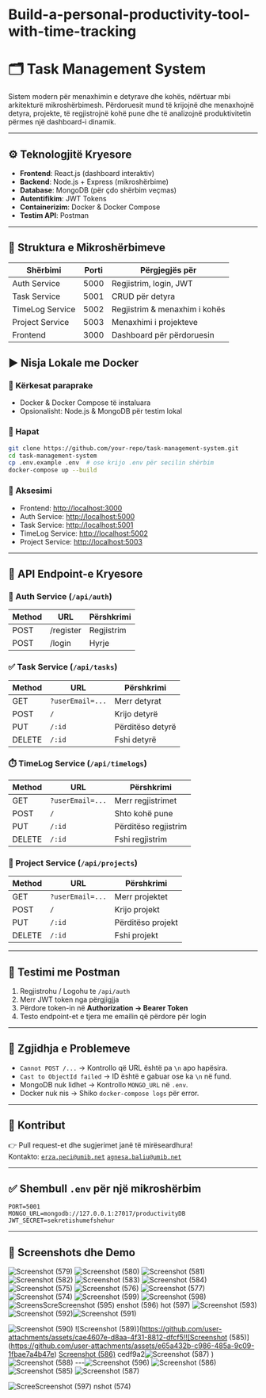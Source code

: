 # Build-a-personal-productivity-tool-with-time-tracking
# 🗂️ Task Management System

Sistem modern për menaxhimin e detyrave dhe kohës, ndërtuar mbi arkitekturë mikroshërbimesh. Përdoruesit mund të krijojnë dhe menaxhojnë detyra, projekte, të regjistrojnë kohë pune dhe të analizojnë produktivitetin përmes një dashboard-i dinamik.

---

## ⚙️ Teknologjitë Kryesore

- **Frontend**: React.js (dashboard interaktiv)
- **Backend**: Node.js + Express (mikroshërbime)
- **Database**: MongoDB (për çdo shërbim veçmas)
- **Autentifikim**: JWT Tokens
- **Containerizim**: Docker & Docker Compose
- **Testim API**: Postman

---

## 📁 Struktura e Mikroshërbimeve

| Shërbimi       | Porti | Përgjegjës për                    
|----------------|--------|--------------------------------------|
| Auth Service   | 5000   | Regjistrim, login, JWT               |
| Task Service   | 5001   | CRUD për detyra                      |
| TimeLog Service| 5002   | Regjistrim & menaxhim i kohës        |
| Project Service| 5003   | Menaxhimi i projekteve               |
| Frontend       | 3000   | Dashboard për përdoruesin            |


## ▶️ Nisja Lokale me Docker

### 🔹 Kërkesat paraprake

- Docker & Docker Compose të instaluara  
- Opsionalisht: Node.js & MongoDB për testim lokal

### 🔹 Hapat

```bash
git clone https://github.com/your-repo/task-management-system.git
cd task-management-system
cp .env.example .env  # ose krijo .env për secilin shërbim
docker-compose up --build
```

### 🔹 Aksesimi

- Frontend: [http://localhost:3000](http://localhost:3000)
- Auth Service: [http://localhost:5000](http://localhost:5000/api/auth)
- Task Service: [http://localhost:5001](http://localhost:5001/api/tasks)
- TimeLog Service: [http://localhost:5002](http://localhost:5002/api/timelogs)
- Project Service: [http://localhost:5003](http://localhost:5003/api/projects)

---

## 📌 API Endpoint-e Kryesore

### 🔐 Auth Service (`/api/auth`)

| Method | URL               | Përshkrimi         |
|--------|-------------------|--------------------|
| POST   | /register         | Regjistrim         |
| POST   | /login            | Hyrje              |

### ✅ Task Service (`/api/tasks`)

| Method | URL                   | Përshkrimi          |
|--------|-----------------------|---------------------|
| GET    | `?userEmail=...`      | Merr detyrat        |
| POST   | `/`                   | Krijo detyrë        |
| PUT    | `/:id`                | Përditëso detyrë    |
| DELETE | `/:id`                | Fshi detyrë         |

### ⏱️ TimeLog Service (`/api/timelogs`)

| Method | URL                   | Përshkrimi              |
|--------|-----------------------|-------------------------|
| GET    | `?userEmail=...`      | Merr regjistrimet       |
| POST   | `/`                   | Shto kohë pune          |
| PUT    | `/:id`                | Përditëso regjistrim    |
| DELETE | `/:id`                | Fshi regjistrim         |

### 📂 Project Service (`/api/projects`)

| Method | URL                   | Përshkrimi              |
|--------|-----------------------|-------------------------|
| GET    | `?userEmail=...`      | Merr projektet          |
| POST   | `/`                   | Krijo projekt           |
| PUT    | `/:id`                | Përditëso projekt       |
| DELETE | `/:id`                | Fshi projekt            |

---

## 🧪 Testimi me Postman

1. Regjistrohu / Logohu te `/api/auth`
2. Merr JWT token nga përgjigjja
3. Përdore token-in në **Authorization → Bearer Token**
4. Testo endpoint-et e tjera me emailin që përdore për login

---

## 🧰 Zgjidhja e Problemeve

- `Cannot POST /...` → Kontrollo që URL është pa `\n` apo hapësira.
- `Cast to ObjectId failed` → ID është e gabuar ose ka `\n` në fund.
- MongoDB nuk lidhet → Kontrollo `MONGO_URL` në `.env`.
- Docker nuk nis → Shiko `docker-compose logs` për error.

---

## 📌 Kontribut

👉 Pull request-et dhe sugjerimet janë të mirëseardhura!  
Kontakto: [`erza.peci@umib.net`](mailto:erza.peci@umib.net)
         [`agnesa.baliu@umib.net`](mailto:agnesa.baliu@umib.net)

---

## ✅ Shembull `.env` për një mikroshërbim

```
PORT=5001
MONGO_URL=mongodb://127.0.0.1:27017/productivityDB
JWT_SECRET=sekretishumefshehur
```

---

## 🧭 Screenshots dhe Demo

![Screenshot (579)](https://github.com/user-attachments/assets/f5f025d5-ac3c-47cd-8bdc-df2a9e3de4c2)
![Screenshot (580)](https://github.com/user-attachments/assets/e8457fce-7de6-445d-bd25-49681fb3746b)
![Screenshot (581)](https://github.com/user-attachments/assets/04e94083-07a0-4e3a-bb81-160251ef77de)
![Screenshot (582)](https://github.com/user-attachments/assets/dc05d016-e7f0-4c0c-86e1-06235182ebcc)
![Screenshot (583)](https://github.com/user-attachments/assets/49996cef-a7c3-42af-b26e-7378e866c5ee)
![Screenshot (584)](https://github.com/user-attachments/assets/11f42a19-b026-4cf4-b756-ac369433db49)
![Screenshot (575)](https://github.com/user-attachments/assets/c0eddae9-7e08-47d0-9b06-916a9cc4dbc1)
![Screenshot (576)](https://github.com/user-attachments/assets/72ddfca5-e77c-442e-bd24-7d5a900c4ee0)
![Screenshot (577)](https://github.com/user-attachments/assets/ddc6413b-2189-4258-8d86-ee0cec35433f)
![Screenshot (574)](https://github.com/user-attachments/assets/31ee8e68-b367-469b-8d7e-27cac834260a)
![Screenshot (599)](https://github.com/user-attachments/assets/e47ff991-6fda-456d-9dba-130181ae8265)
![Screenshot (598)](https://github.com/user-attachments/assets/b2cc97bf-04fd-4fe5-9f25-d26f55151f65)
![Screens![Scre![Screenshot (595)](https://github.com/user-attachments/assets/045cddee-6fba-48cf-99ec-ed910e253d34)
enshot (596)](https://github.com/user-attachments/assets/84e88c44-26e3-4ed9-beae-39e6ed330dda)
hot (597)](https://github.com/user-attachments/assets/1cf1e024-bb35-432b-9549-4b1d1d34b5f1)
![Screenshot (593)](https://github.com/user-attachments/assets/eac7ca31-a151-4d95-be21-c4b44b1492d9)
![Screenshot (592)](https://github.com/user-attachments/assets/229bcba5-1a9b-4657-8456-5187413315dd)![Screenshot (591)](https://github.com/user-attachments/assets/aa3735b3-ff3b-4f99-adf4-28acddf2b659)

![Screenshot (590)](https://github.com/user-attachments/assets/e7ceb772-9125-4b46-8cf1-e6ca3f926293)
![Screenshot (589)](https://github.com/user-attachments/assets/cae4607e-d8aa-4f31-8812-dfcf5!![Screenshot (585)](https://github.com/user-attachments/assets/e65a432b-c986-485a-9c09-1fbae7a4b47e)
[Screenshot (586)](https://github.com/user-attachments/assets/f6fe9e7e-a918-4ab9-a256-4e8c79a5d94f)
cedf9a2![Screenshot (587)](https://github.com/user-attachments/assets/99255994-141a-4e3b-a57e-f927443fbb8b)
)
![Screenshot (588)](https://github.com/user-attachments/assets/d64cd482-6b37-4e93-a5a9-6f5edad9cd5e)
---![Screenshot (596)](https://github.com/user-attachments/assets/0ec9fc37-9491-4656-9810-45e25b67f62a)
![Screenshot (586)](https://github.com/user-attachments/assets/d30ac940-bfc5-4b1e-84e2-49600cbca099)
![Screenshot (585)](https://github.com/user-attachments/assets/3bfa3da4-6837-4c4a-a680-fcbb4f43b27d)
![Screenshot (587)](https://github.com/user-attachments/assets/dff7e5d8-0d85-43d7-8de7-d0c229560ad4)

![Scree![Screenshot (597)](https://github.com/user-attachments/assets/13c9310b-d250-43eb-82fa-cb810469c194)
nshot (574)](https://github.com/user-attachments/assets/5fa719b7-a537-4bc5-b282-5bfd8de074e0)

